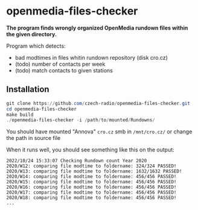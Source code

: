 # openmedia-files-checker

**The program finds wrongly organized OpenMedia rundown files within the given directory.**

Program which detects:

- bad modtimes in files whitin rundown repository (disk cro.cz)
- (todo) number of contacts per week
- (todo) match contacts to given stations

## Installation

```powershell
git clone https://github.com/czech-radio/openmedia-files-checker.git
cd openmedia-files-checker
make build
./openmedia-files-checker -i /path/to/mounted/Rundowns/
```

You should have mounted "Annova" `cro.cz` smb in `/mnt/cro.cz/` or change the path in source file

When it runs well, you should see something like this on the output:

```
2022/10/24 15:33:07 Checking Rundown count Year 2020
2020/W12: comparing file modtime to foldername: 324/324 PASSED!
2020/W13: comparing file modtime to foldername: 1632/1632 PASSED!
2020/W14: comparing file modtime to foldername: 456/456 PASSED!
2020/W15: comparing file modtime to foldername: 456/456 PASSED!
2020/W16: comparing file modtime to foldername: 456/456 PASSED!
2020/W17: comparing file modtime to foldername: 456/456 PASSED!
2020/W18: comparing file modtime to foldername: 456/456 PASSED!
...
```
